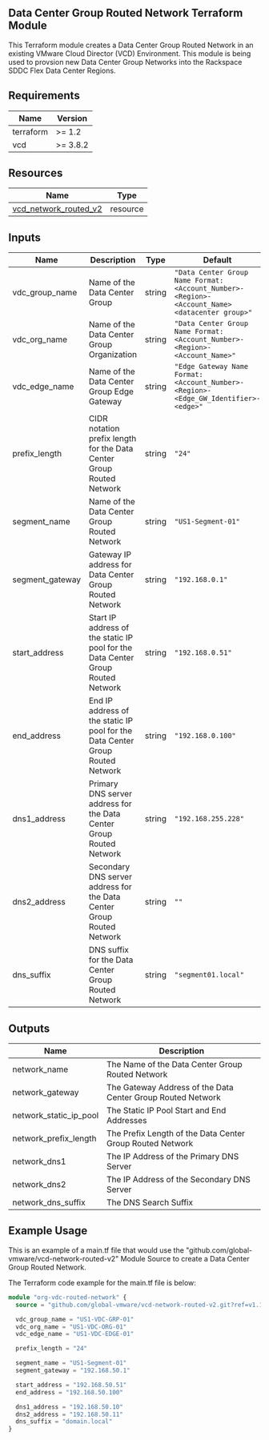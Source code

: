 ## Data Center Group Routed Network Terraform Module
This Terraform module creates a Data Center Group Routed Network in an existing VMware Cloud Director (VCD) Environment.  This module is being used to provsion new Data Center Group Networks into the Rackspace SDDC Flex Data Center Regions.

## Requirements

| Name | Version |
|------|---------|
| terraform | >= 1.2 |
| vcd | >= 3.8.2 |

## Resources

| Name | Type |
|------|------|
| [vcd_network_routed_v2](https://registry.terraform.io/providers/vmware/vcd/3.8.2/docs/resources/network_routed_v2) | resource |

## Inputs

| Name | Description | Type | Default | Required |
|------|-------------|------|---------|----------|
| vdc_group_name | Name of the Data Center Group | string | `"Data Center Group Name Format: <Account_Number>-<Region>-<Account_Name> <datacenter group>"` | yes |
| vdc_org_name | Name of the Data Center Group Organization | string | `"Data Center Group Name Format: <Account_Number>-<Region>-<Account_Name>"` | yes |
| vdc_edge_name | Name of the Data Center Group Edge Gateway | string | `"Edge Gateway Name Format: <Account_Number>-<Region>-<Edge_GW_Identifier>-<edge>"` | yes |
| prefix_length | CIDR notation prefix length for the Data Center Group Routed Network | string | `"24"` | no |
| segment_name | Name of the Data Center Group Routed Network | string | `"US1-Segment-01"` | no |
| segment_gateway | Gateway IP address for Data Center Group Routed Network | string | `"192.168.0.1"` | no |
| start_address | Start IP address of the static IP pool for the Data Center Group Routed Network | string | `"192.168.0.51"` | no |
| end_address | End IP address of the static IP pool for the Data Center Group Routed Network | string | `"192.168.0.100"` | no |
| dns1_address | Primary DNS server address for the Data Center Group Routed Network | string | `"192.168.255.228"` | no |
| dns2_address | Secondary DNS server address for the Data Center Group Routed Network | string | `""` | no |
| dns_suffix | DNS suffix for the Data Center Group Routed Network | string | `"segment01.local"` | no |

## Outputs

| Name | Description |
|------|-------------|
| network_name | The Name of the Data Center Group Routed Network |
| network_gateway | The Gateway Address of the Data Center Group Routed Network |
| network_static_ip_pool | The Static IP Pool Start and End Addresses |
| network_prefix_length | The Prefix Length of the Data Center Group Routed Network |
| network_dns1 | The IP Address of the Primary DNS Server |
| network_dns2 | The IP Address of the Secondary DNS Server |
| network_dns_suffix | The DNS Search Suffix |

## Example Usage
This is an example of a main.tf file that would use the "github.com/global-vmware/vcd-network-routed-v2" Module Source to create a Data Center Group Routed Network.

The Terraform code example for the main.tf file is below:

```terraform
module "org-vdc-routed-network" {
  source = "github.com/global-vmware/vcd-network-routed-v2.git?ref=v1.1.0"

  vdc_group_name = "US1-VDC-GRP-01"
  vdc_org_name = "US1-VDC-ORG-01"
  vdc_edge_name = "US1-VDC-EDGE-01"

  prefix_length = "24"

  segment_name = "US1-Segment-01"
  segment_gateway = "192.168.50.1"

  start_address = "192.168.50.51"
  end_address = "192.168.50.100"

  dns1_address = "192.168.50.10"
  dns2_address = "192.168.50.11"
  dns_suffix = "domain.local"
}
```